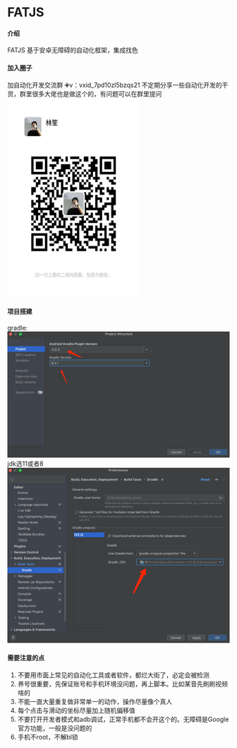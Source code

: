 # FATJS

#### 介绍
FATJS 基于安卓无障碍的自动化框架，集成找色

#### 加入圈子
加自动化开发交流群
➕v：vxid_7pd10zl5bzqs21
不定期分享一些自动化开发的干货，群里很多大佬也是做这个的，有问题可以在群里提问
<img src="https://github.com/1754048656/FATJS/blob/main/img_2.png" width="300" height="450" alt="林笙"/><br/>

#### 项目搭建
gradle:
![img.png](img.png)
jdk选11或者8
![img_1.png](img_1.png)

#### 需要注意的点
1. 不要用市面上常见的自动化工具或者软件，都烂大街了，必定会被检测
2. 养号很重要，先保证账号和手机环境没问题，再上脚本。比如某音先刷刷视频啥的
3. 不能一直大量重复做非常单一的动作，操作尽量像个真人
4. 每个点击与滑动的坐标尽量加上随机偏移值
5. 不要打开开发者模式和adb调试，正常手机都不会开这个的。无障碍是Google官方功能，一般是没问题的
6. 手机不root，不解bl锁
